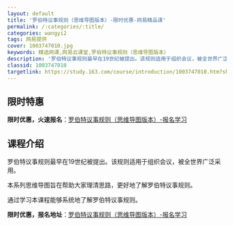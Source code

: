 ```yaml
---
layout: default
title: '罗伯特议事规则（思维导图版本）-限时优惠-网易精品课'
permalink: /:categories/:title/
categories: wangyi2
tags: 网易提供
cover: 1003747010.jpg
keywords: 精选网课,网易云课堂,罗伯特议事规则（思维导图版本）
description: '罗伯特议事规则最早在19世纪被提出。该规则适用于组织会议，被全世界广泛采用。本系列思维导图旨在帮助大家理清思路，更好地了'
classid: 1003747010
targetlink: https://study.163.com/course/introduction/1003747010.htm?share=1&shareId=1025206652&utm_campaign=share&utm_medium=iphoneShare&utm_source=&utm_u=1025206652
---
```


## 限时特惠

**限时优惠，火速报名**：[罗伯特议事规则（思维导图版本）-报名学习](https://study.163.com/course/introduction/1003747010.htm?share=1&shareId=1025206652&utm_campaign=share&utm_medium=iphoneShare&utm_source=&utm_u=1025206652)

## 课程介绍

罗伯特议事规则最早在19世纪被提出。该规则适用于组织会议，被全世界广泛采用。

本系列思维导图旨在帮助大家理清思路，更好地了解罗伯特议事规则。

通过学习本课程能够系统地了解罗伯特议事规则。

**限时优惠，报名地址**：[罗伯特议事规则（思维导图版本）-报名学习](https://study.163.com/course/introduction/1003747010.htm?share=1&shareId=1025206652&utm_campaign=share&utm_medium=iphoneShare&utm_source=&utm_u=1025206652)

